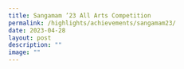 ```yaml
---
title: Sangamam ’23 All Arts Competition
permalink: /highlights/achievements/sangamam23/
date: 2023-04-28
layout: post
description: ""
image: ""
---
```

